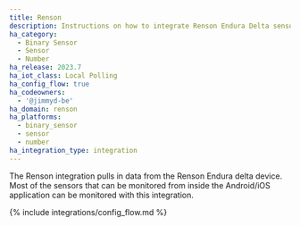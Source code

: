 ```yaml
---
title: Renson
description: Instructions on how to integrate Renson Endura Delta sensors into Home Assistant.
ha_category:
  - Binary Sensor
  - Sensor
  - Number
ha_release: 2023.7
ha_iot_class: Local Polling
ha_config_flow: true
ha_codeowners:
  - '@jimmyd-be'
ha_domain: renson
ha_platforms:
  - binary_sensor
  - sensor
  - number
ha_integration_type: integration
---
```


The Renson integration pulls in data from the Renson Endura delta device. Most of the sensors that can be monitored from inside the Android/iOS application can be monitored with this integration.


{% include integrations/config_flow.md %}
